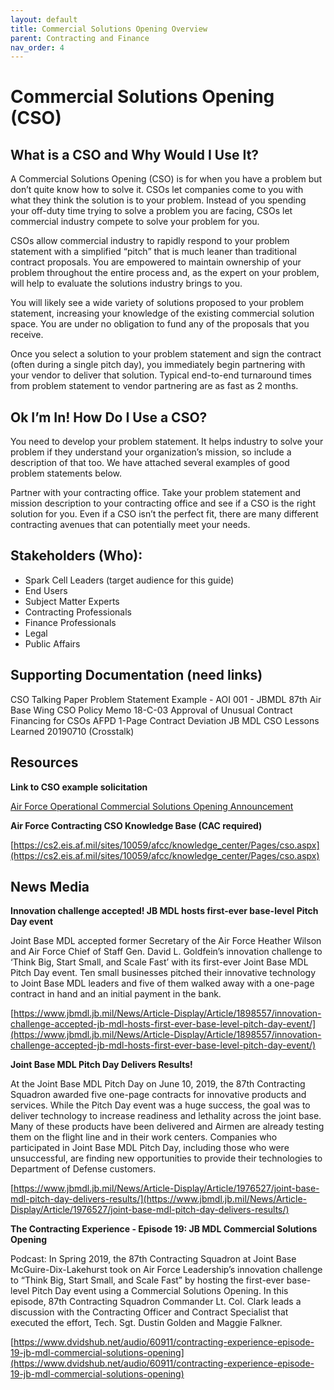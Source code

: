 ```yaml
---
layout: default
title: Commercial Solutions Opening Overview
parent: Contracting and Finance
nav_order: 4
---
```


# Commercial Solutions Opening (CSO)

## What is a CSO and Why Would I Use It?

A Commercial Solutions Opening (CSO) is for when you have a problem but don’t quite know how to solve it. CSOs let companies come to you with what they think the solution is to your problem. Instead of you spending your off-duty time trying to solve a problem you are facing, CSOs let commercial industry compete to solve your problem for you.

CSOs allow commercial industry to rapidly respond to your problem statement with a simplified “pitch” that is much leaner than traditional contract proposals. You are empowered to maintain ownership of your problem throughout the entire process and, as the expert on your problem, will help to evaluate the solutions industry brings to you.

You will likely see a wide variety of solutions proposed to your problem statement, increasing your knowledge of the existing commercial solution space. You are under no obligation to fund any of the proposals that you receive.

Once you select a solution to your problem statement and sign the contract (often during a single pitch day), you immediately begin partnering with your vendor to deliver that solution. Typical end-to-end turnaround times from problem statement to vendor partnering are as fast as 2 months.

## Ok I’m In! How Do I Use a CSO?

You need to develop your problem statement. It helps industry to solve your problem if they understand your organization’s mission, so include a description of that too. We have attached several examples of good problem statements below.

Partner with your contracting office. Take your problem statement and mission description to your contracting office and see if a CSO is the right solution for you. Even if a CSO isn’t the perfect fit, there are many different contracting avenues that can potentially meet your needs.

## Stakeholders (Who):

*   Spark Cell Leaders (target audience for this guide)
*   End Users
*   Subject Matter Experts
*   Contracting Professionals
*   Finance Professionals
*   Legal
*   Public Affairs

## Supporting Documentation (need links)

CSO Talking Paper
Problem Statement Example - AOI 001 - JBMDL 87th Air Base Wing
CSO Policy Memo 18-C-03
Approval of Unusual Contract Financing for CSOs
AFPD 1-Page Contract Deviation
JB MDL CSO Lessons Learned 20190710 (Crosstalk)

## Resources

**Link to CSO example solicitation**

[Air Force Operational Commercial Solutions Opening Announcement](https://beta.sam.gov/opp/b974b476568f408999364c5ceb60ba58/view)

**Air Force Contracting CSO Knowledge Base (CAC required)**

[https://cs2.eis.af.mil/sites/10059/afcc/knowledge_center/Pages/cso.aspx](https://cs2.eis.af.mil/sites/10059/afcc/knowledge_center/Pages/cso.aspx)

## News Media

**Innovation challenge accepted! JB MDL hosts first-ever base-level Pitch Day event**

Joint Base MDL accepted former Secretary of the Air Force Heather Wilson and Air Force Chief of Staff Gen. David L. Goldfein’s innovation challenge to ‘Think Big, Start Small, and Scale Fast’ with its first-ever Joint Base MDL Pitch Day event.  Ten small businesses pitched their innovative technology to Joint Base MDL leaders and five of them walked away with a one-page contract in hand and an initial payment in the bank.

[https://www.jbmdl.jb.mil/News/Article-Display/Article/1898557/innovation-challenge-accepted-jb-mdl-hosts-first-ever-base-level-pitch-day-event/](https://www.jbmdl.jb.mil/News/Article-Display/Article/1898557/innovation-challenge-accepted-jb-mdl-hosts-first-ever-base-level-pitch-day-event/)

**Joint Base MDL Pitch Day Delivers Results!**

At the Joint Base MDL Pitch Day on June 10, 2019, the 87th Contracting Squadron awarded five one-page contracts for innovative products and services. While the Pitch Day event was a huge success, the goal was to deliver technology to increase readiness and lethality across the joint base.   Many of these products have been delivered and Airmen are already testing them on the flight line and in their work centers. Companies who participated in Joint Base MDL Pitch Day, including those who were unsuccessful, are finding new opportunities to provide their technologies to Department of Defense customers.

[https://www.jbmdl.jb.mil/News/Article-Display/Article/1976527/joint-base-mdl-pitch-day-delivers-results/](https://www.jbmdl.jb.mil/News/Article-Display/Article/1976527/joint-base-mdl-pitch-day-delivers-results/)

**The Contracting Experience - Episode 19: JB MDL Commercial Solutions Opening**

Podcast: In Spring 2019, the 87th Contracting Squadron at Joint Base McGuire-Dix-Lakehurst took on Air Force Leadership’s innovation challenge to “Think Big, Start Small, and Scale Fast” by hosting the first-ever base-level Pitch Day event using a Commercial Solutions Opening. In this episode, 87th Contracting Squadron Commander Lt. Col. Clark leads a discussion with the Contracting Officer and Contract Specialist that executed the effort, Tech. Sgt. Dustin Golden and Maggie Falkner.

[https://www.dvidshub.net/audio/60911/contracting-experience-episode-19-jb-mdl-commercial-solutions-opening](https://www.dvidshub.net/audio/60911/contracting-experience-episode-19-jb-mdl-commercial-solutions-opening)
